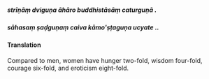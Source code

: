 ##### strīṇāṃ dviguṇa āhāro buddhistāsāṃ caturguṇā .
##### sāhasaṃ ṣaḍguṇaṃ caiva kāmo'ṣṭaguṇa ucyate ..

#### Translation

Compared to men, women have hunger two-fold, wisdom four-fold, courage six-fold, and eroticism eight-fold.